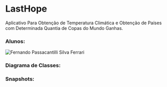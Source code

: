 # LastHope
Aplicativo Para Obtenção de Temperatura Climática e Obtenção de Países com Determinada Quantia de Copas do Mundo Ganhas.

### Alunos:
![Fernando Passacantilli Silva Ferrari](https://github.com/fpsf)

### Diagrama de Classes:

### Snapshots:
